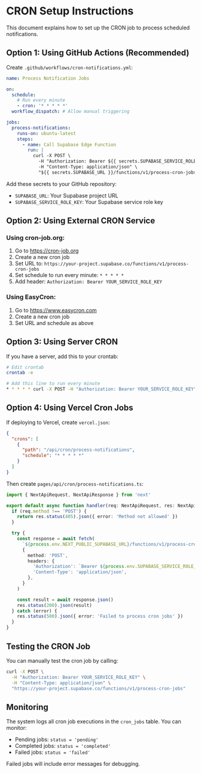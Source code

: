 # CRON Setup Instructions

This document explains how to set up the CRON job to process scheduled notifications.

## Option 1: Using GitHub Actions (Recommended)

Create `.github/workflows/cron-notifications.yml`:

```yaml
name: Process Notification Jobs

on:
  schedule:
    # Run every minute
    - cron: '* * * * *'
  workflow_dispatch: # Allow manual triggering

jobs:
  process-notifications:
    runs-on: ubuntu-latest
    steps:
      - name: Call Supabase Edge Function
        run: |
          curl -X POST \
            -H "Authorization: Bearer ${{ secrets.SUPABASE_SERVICE_ROLE_KEY }}" \
            -H "Content-Type: application/json" \
            "${{ secrets.SUPABASE_URL }}/functions/v1/process-cron-jobs"
```

Add these secrets to your GitHub repository:
- `SUPABASE_URL`: Your Supabase project URL
- `SUPABASE_SERVICE_ROLE_KEY`: Your Supabase service role key

## Option 2: Using External CRON Service

### Using cron-job.org:
1. Go to https://cron-job.org
2. Create a new cron job
3. Set URL to: `https://your-project.supabase.co/functions/v1/process-cron-jobs`
4. Set schedule to run every minute: `* * * * *`
5. Add header: `Authorization: Bearer YOUR_SERVICE_ROLE_KEY`

### Using EasyCron:
1. Go to https://www.easycron.com
2. Create a new cron job
3. Set URL and schedule as above

## Option 3: Using Server CRON

If you have a server, add this to your crontab:

```bash
# Edit crontab
crontab -e

# Add this line to run every minute
* * * * * curl -X POST -H "Authorization: Bearer YOUR_SERVICE_ROLE_KEY" -H "Content-Type: application/json" "https://your-project.supabase.co/functions/v1/process-cron-jobs"
```

## Option 4: Using Vercel Cron Jobs

If deploying to Vercel, create `vercel.json`:

```json
{
  "crons": [
    {
      "path": "/api/cron/process-notifications",
      "schedule": "* * * * *"
    }
  ]
}
```

Then create `pages/api/cron/process-notifications.ts`:

```typescript
import { NextApiRequest, NextApiResponse } from 'next'

export default async function handler(req: NextApiRequest, res: NextApiResponse) {
  if (req.method !== 'POST') {
    return res.status(405).json({ error: 'Method not allowed' })
  }

  try {
    const response = await fetch(
      `${process.env.NEXT_PUBLIC_SUPABASE_URL}/functions/v1/process-cron-jobs`,
      {
        method: 'POST',
        headers: {
          'Authorization': `Bearer ${process.env.SUPABASE_SERVICE_ROLE_KEY}`,
          'Content-Type': 'application/json',
        },
      }
    )

    const result = await response.json()
    res.status(200).json(result)
  } catch (error) {
    res.status(500).json({ error: 'Failed to process cron jobs' })
  }
}
```

## Testing the CRON Job

You can manually test the cron job by calling:

```bash
curl -X POST \
  -H "Authorization: Bearer YOUR_SERVICE_ROLE_KEY" \
  -H "Content-Type: application/json" \
  "https://your-project.supabase.co/functions/v1/process-cron-jobs"
```

## Monitoring

The system logs all cron job executions in the `cron_jobs` table. You can monitor:
- Pending jobs: `status = 'pending'`
- Completed jobs: `status = 'completed'`
- Failed jobs: `status = 'failed'`

Failed jobs will include error messages for debugging.